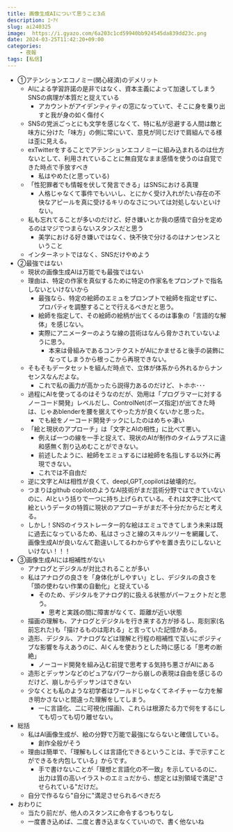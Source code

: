 ```yaml
---
title: 画像生成AIについて思うこと3点
description: ｴｰｱｲ
slug: ai240325
image:  https://i.gyazo.com/6a203c1cd59940bb924545da839dd23c.png
date: 2024-03-25T11:42:20+09:00
categories:
    - 夜報
tags: [私信]
---
```

  - ①アテンションエコノミー(関心経済)のデメリット
    - AIによる学習許諾の是非ではなく、資本主義によって加速してしまうSNSの病理が本質だと捉えている
      - アカウントがアイデンティティの窓になっていて、そこに身を乗り出すと我が身の如く傷付く
    - SNSの党派ごっとにも文学を感じなくて、特に私が忌避する人間は敵と味方に分けた「味方」の側に常にいて、意見が同じだけで肩組んでる様は歪に見える。
    - exTwitterをすることでアテンションエコノミーに組み込まれるのは仕方ないとして、利用されていることに無自覚なまま感情を使うのは自覚できた時点で手放すべき
      - 私はやめた(と思っている)
    - 「性犯罪者でも情報を伏して発言できる」はSNSにおける真理
      - 人格じゃなくて事件でもいいし、とにかく受け入れがたい存在の不快なアピールを真に受けるキリのなさについては対処しないといけない。
    - 私も忘れてることが多いのだけど、好き嫌いとか我の感情で自分を定めるのはマジでつまらないスタンスだと思う
      - 美学における好き嫌いではなく、快不快で分けるのはナンセンスということ
    - インターネットではなく、SNSだけやめよう
  - ②最強ではない
    - 現状の画像生成AIは万能でも最強ではない
    - 理由は、特定の作家を真似するために特定の作家名をプロンプトで指名しないといけないから
      - 最強なら、特定の絵師のエミュをプロンプトで絵師を指定せずに、プロパティを調整することで行えるべきだと思う。
      - 絵師を指定して、その絵師の絵柄が出てくるのは事象の「言語的な解体」を感じない。
      - 実際にアニメーターのような線の芸術はなんら脅かされていないように思う。
        - 本来は骨組みであるコンテクストがAIにかませると後手の装飾になってしまうから根っこから再現できない。
    - そもそもデータセットを組んだ時点で、立体が体系から外れるからナンセンスなんだよな。
      - これで私の画力が高かったら説得力あるのだけど、トホホ･･･
    - 過程にAIを使ってるのはそうなのだが、効用は「プログラマーに対するノーコード開発」レベルだし、ControlNet(ポーズ指定)が出てきた時は、じゃあblenderを腰を据えてやった方が良くないかと思った。
      - でも絵をノーコード開発チックにしたのはめちゃ凄い
    - 「絵と現状のアプローチ」は「文字とAIの相性」に比べて悪い。
      - 例えば一つの線を一手と捉えて、現状のAIが制作のタイムラプスに違和感無く割り込めむことができない。
      - 前述したように、絵師をエミュするには絵師を名指しする以外に再現できない。
      - これでは不自由だ
    - 逆に文字とAIは相性が良くて、deepl,GPT,copilotは破壊的だ。
    - つまりはgithub copilotのようなAI技術がまだ芸術分野ではできていないのに、AIという括りで一つに持ち上げられている。それは文字に比べて絵というデータの特質に現状のアプローチがまだ不十分だからだと考える。
    - しかし！SNSのイラストレーター的な絵はエミュできてしまう未来は既に過去になっているため、私はさっさと線のスキルツリーを網羅して、画像生成AIが良いなんて勘違いしてるわからずやを置き去りにしないといけない！！！
  - ③画像生成AIには相補性がない
    - アナログとデジタルが対比されることが多い
    - 私はアナログの良さを「身体化がしやすい」とし、デジタルの良さを「頭の使わない作業の自動化」と捉えている
      - そのため、デジタルをアナログ的に扱える状態がパーフェクトだと思う。
        - 思考と実践の間に障害がなくて、距離が近い状態
    - 描画の理解も、アナログとデジタルを行き来する方が捗るし、彫刻家(名前忘れた)も「描けるものは彫れる」と言っていた記憶がある。
    - 造形、デジタル、アナログなどは理解と行程の相補性で互いにポジティブな影響を与えあうのに、AIくんを使おうとした時に感じる「思考の断絶」
      - ノーコード開発を組み込む前提で思考する気持ち悪さがAIにある
    - 造形とデッサンなどのピュアなパワーから崩しの表現は自由を感じるのだけど、崩しからデッサンはできない
    - 少なくとも私のような初学者はワールドじゃなくてネイチャーな力を解き明かさないと間違った理解をしてしまう。
      - 一に言語化、二に可視化(描画)、これらは根源たる力で何をするにしても切っても切り離せない。
  - 総括
    - 私はAI画像生成が、絵の分野で万能で最強にならないと確信している。
      - 創作全般がそう
    - 理由は簡単で、「理解もしくは言語化できるということは、手で示すことができるを内包している」からです。
      - 手で書けないことが「理想と言語化の不一致」を示しているのに、出力は質の高いイラストのエミュだから、想定とは別領域で満足"させられている"だけだ。
    - 自分で作るなら"自分に"満足させられるべきだろ
  - おわりに
    - 当たり前だが、他人のスタンスに命令するつもりなし
    - 一度書き込めば、二度と書き込まなくていいので、書く他ないね

